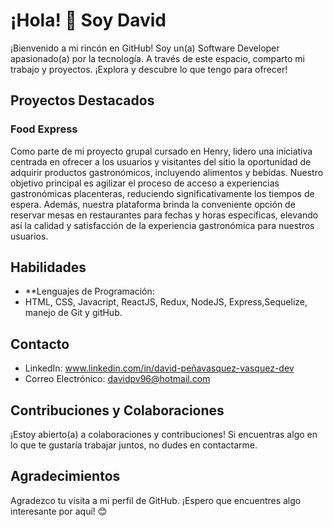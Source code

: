 # ¡Hola! 👋 Soy David

¡Bienvenido a mi rincón en GitHub! Soy un(a) Software Developer apasionado(a) por la tecnología. A través de este espacio, comparto mi trabajo y proyectos. ¡Explora y descubre lo que tengo para ofrecer!

## Proyectos Destacados

### Food Express

Como parte de mi proyecto grupal cursado en Henry, lidero una iniciativa centrada en ofrecer a los usuarios y visitantes del sitio la oportunidad de adquirir productos gastronómicos, incluyendo alimentos y bebidas. Nuestro objetivo principal es agilizar el proceso de acceso a experiencias gastronómicas placenteras, reduciendo significativamente los tiempos de espera. Además, nuestra plataforma brinda la conveniente opción de reservar mesas en restaurantes para fechas y horas específicas, elevando así la calidad y satisfacción de la experiencia gastronómica para nuestros usuarios.

## Habilidades

- **Lenguajes de Programación:
- HTML, CSS, Javacript, ReactJS, Redux, NodeJS, Express,Sequelize, manejo de Git y gitHub.


## Contacto

- LinkedIn: www.linkedin.com/in/david-peñavasquez-vasquez-dev
- Correo Electrónico: davidpv96@hotmail.com

## Contribuciones y Colaboraciones

¡Estoy abierto(a) a colaboraciones y contribuciones! Si encuentras algo en lo que te gustaría trabajar juntos, no dudes en contactarme.

## Agradecimientos

Agradezco tu visita a mi perfil de GitHub. ¡Espero que encuentres algo interesante por aquí! 😊
